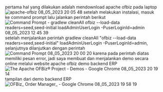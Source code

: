 pertama hal yang dilakukan adalah mendownload apache ofbiz pada laptop
![apache-ofbiz 08_05_2023 20 05 48](https://user-images.githubusercontent.com/114986359/236832461-f476c375-5961-48af-9986-5f0c426be0f6.png)
setelah melakukan instalasi, masuk ke command prompt lalu jalankan perintah berikut
![Command Prompt - gradlew  cleanAll _ofbiz --load-data readers=seed,seed-initial_ loadAdminUserLogin -PuserLoginId=admin 08_05_2023 12 45 39](https://user-images.githubusercontent.com/114986359/236832979-8034456f-e481-458b-b358-ebb459150bc0.png)
setelah menjalankan perintah gradlew cleanAll "ofbiz --load-data readers=seed,seed-initial" loadAdminUserLogin -PuserLoginId=admin, selanjutnya dilanjutkan dengan perintah 
![Command Prompt 08_05_2023 20 00 20](https://user-images.githubusercontent.com/114986359/236833236-66983cd4-5172-4a38-a2a7-bd4f5e3fd8ae.png)
karena pada perintah diatas memiliki pesan error, jadi saya membuat dan menjalankan demo secara online melalui website apache ofbiz
demo backend ERP
![The Apache OFBiz® Project - Demos - Google Chrome 08_05_2023 20 19 14](https://user-images.githubusercontent.com/114986359/236835343-18d27c83-38c0-4971-85f0-840f5e8ca6ff.png)
tampilan dari demo backend ERP
![OFBiz_ Order Manager_ - Google Chrome 08_05_2023 19 58 19](https://user-images.githubusercontent.com/114986359/236833738-1d3c2de2-e045-4d91-8692-da630ea403d6.png)
